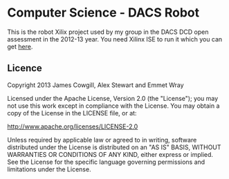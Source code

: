 # Computer Science - DACS Robot
This is the robot Xilix project used by my group in the DACS DCD open assessment in the 2012-13 year.
You need Xilinx ISE to run it which you can get [here](http://www.xilinx.com/products/design-tools/ise-design-suite/ise-webpack.htm).

## Licence
Copyright 2013 James Cowgill, Alex Stewart and Emmet Wray

Licensed under the Apache License, Version 2.0 (the "License"); you may not use this work except in compliance with the License. You may obtain a copy of the License in the LICENSE file, or at:

http://www.apache.org/licenses/LICENSE-2.0

Unless required by applicable law or agreed to in writing, software distributed under the License is distributed on an "AS IS" BASIS, WITHOUT WARRANTIES OR CONDITIONS OF ANY KIND, either express or implied. See the License for the specific language governing permissions and limitations under the License.
